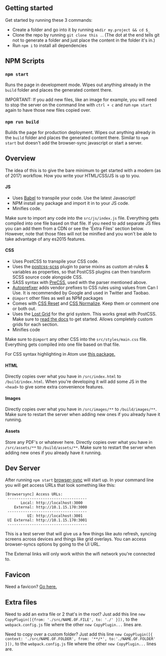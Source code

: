 ## Getting started

Get started by running these 3 commands:

- Create a folder and go into it by running `mkdir my.project && cd $_`
- Clone the repo by running `git clone this .`. (The dot at the end tells git not to generate a folder and just place the content in the folder it's in.)
- Run `npm i` to install all dependencies

## NPM Scripts

### `npm start `
Runs the page in development mode. Wipes out anything already in the `build` folder and places the generated content there.

IMPORTANT: If you add new files, like an image for example, you will need to stop the server on the command line with `ctrl + c` and run `npm start` again to have those new files copied over.

### `npm run build `
Builds the page for production deployment. Wipes out anything already in the `build` folder and places the generated content there. Similar to `npm start` but doesn't add the browser-sync javascript or start a server.

## Overview

The idea of this is to give the bare minimum to get started with a modern (as of 2017) workflow. How you write your HTML/CSS/JS is up to you.

#### JS
- Uses [Babel](https://babeljs.io/) to transpile your code. Use the latest Javascript!
- NPM install any package and import it in to your JS code.
- Minifies code.

Make sure to import any code into the `src/js/index.js` file. Everything gets compiled into one file based on that file. If you need to add separate JS files you can add them from a CDN or see the 'Extra Files' section below. However, note that those files will not be minified and you won't be able to take advantage of any es2015 features.

#### CSS
- Uses PostCSS to transpile your CSS code.
- Uses the [postcss-scss](https://github.com/postcss/postcss-scss) plugin to parse mixins as custom at-rules & variables as properties, so that PostCSS plugins can then transform SCSS source code alongside CSS.
- SASS syntax with [PreCSS](https://github.com/jonathantneal/precss), used with the parser mentioned above.
- [Autoprefixer](https://github.com/postcss/autoprefixer) adds vendor prefixes to CSS rules using values from Can I Use. It is recommended by Google and used in Twitter and Taobao.
- `@import` other files as well as NPM packages
- Comes with [CSS Reset](https://github.com/shannonmoeller/reset-css) and [CSS Normalize](https://github.com/necolas/normalize.css). Keep them or comment one or both out.
- Uses the [Lost Grid](http://lostgrid.org) for the grid system. This works great with PostCSS. Make sure to [read the docs](http://lostgrid.org/docs.html) to get started. Allows completely custom grids for each section.
- Minifies code

Make sure to `@import` any other CSS into the `src/styles/main.css` file. Everything gets compiled into one file based on that file.

For CSS syntax highlighting in Atom use [this package.](https://atom.io/packages/language-postcss)

#### HTML
Directly copies over what you have in `/src/index.html` to `/build/index.html`. When you're developing it will add some JS in the `<head>` to give some extra convenience features.

#### Images
Directly copies over what you have in `/src/images/**` to `/build/images/**`. Make sure to restart the server when adding new ones if you already have it running.

#### Assets
Store any PDF's or whatever here. Directly copies over what you have in `/src/assets/**` to `/build/assets/**`. Make sure to restart the server when adding new ones if you already have it running.

## Dev Server
After running `npm start` [browser-sync](https://www.browsersync.io/) will start up. In your command line you will get access URLs that look something like this:

```
[Browsersync] Access URLs:
 ------------------------------------
       Local: http://localhost:3000
    External: http://10.1.15.170:3000
 ------------------------------------
          UI: http://localhost:3001
 UI External: http://10.1.15.170:3001
 ------------------------------------
```

This is a test server that will give us a few things like auto refresh, syncing screens across devices and things like grid overlays. You can access browser-syncs options by going to the UI URL.

The External links will only work within the wifi network you're connected to.

## Favicon

Need a favicon? [Go here.](https://realfavicongenerator.net/)

## Extra files

Need to add an extra file or 2 that's in the root? Just add this line `new CopyPlugin([{from: './src/NAME.OF.FILE', to: './' }]),` to the `webpack.config.js` file where the other `new CopyPlugin...` lines are.

Need to copy over a custom folder? Just add this line `new CopyPlugin([{ context: './src/NAME.OF.FOLDER', from: '**/*', to:'./NAME.OF.FOLDER' }]),` to the `webpack.config.js` file where the other `new CopyPlugin...` lines are.
